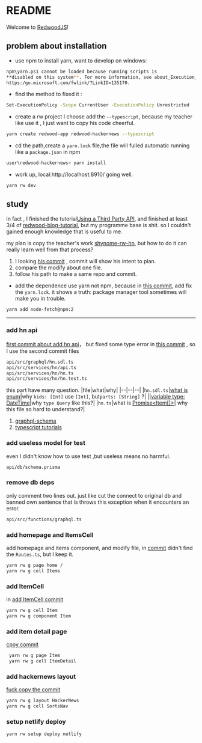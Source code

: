 # README

Welcome to [RedwoodJS](https://redwoodjs.com)!

## problem about installation
- use npm to install yarn, want to develop on windows:
``` bash
npm\yarn.ps1 cannot be loaded because running scripts is
**disabled on this system**. For more information, see about_Execution_Policies at
https:/go.microsoft.com/fwlink/?LinkID=135170.

```
- find the method to fixed it :
``` bash
Set-ExecutionPolicy -Scope CurrentUser -ExecutionPolicy Unrestricted
```

- create a rw project
I choose add the ```--typescript```, because my teacher like use it , I just want to copy his code cheerful.
```bash
yarn create redwood-app redwood-hackernews --typescript
```
- cd the path,create a ```yarn.lock``` file,the file will fulled automatic running like a ```package.json``` in npm
```bash
user\redwood-hackernews> yarn install
```
- work up, local:http://localhost:8910/ going well.
```bash
yarn rw dev
```
## study

in fact , I finished the tutorial[Using a Third Party API](https://redwoodjs.com/docs/how-to/using-a-third-party-api), and finished at least 3/4 of [redwood-blog-tutorial](https://redwoodjs.com/docs/tutorial/foreword), but my programme base is shit. so I couldn't gained enough knowledge that is useful to me.

my plan is copy the teacher's work [shynome-rw-hn](https://github.com/shynome-netlify/rw-hn), but how to do it can really learn well from that process?

1. I looking [his commit](https://github.com/shynome-netlify/rw-hn/commits/master) , commit will show his intent to plan.
2. compare the modify about one file.
3. follow his path to make a same repo and commit.

- add the dependence
use yarn not npm, because in [this commit](https://github.com/shynome-netlify/rw-hn/commit/0d4d5b44cf84e7b2e6aec21dfb7b8489b8aa4d30), add fix the ```yarn.lock```. it shows a truth: package manager tool sometimes will make you in trouble.
```bash
yarn add node-fetch@npm:2
```
***
### add hn api
[first commit about add hn api](https://github.com/shynome-netlify/rw-hn/commit/2ab25f8e9a7381d4d34058ddce9af50119f0715d)， but fixed some type error in [this commit](https://github.com/shynome-netlify/rw-hn/commit/4679089dee7eb4f7b9e68576ff5fced0f8691490) , so I use the second commit files
``` bash
api/src/graphql/hn.sdl.ts
api/src/services/hn/api.ts
api/src/services/hn/hn.ts
api/src/services/hn/hn.test.ts
```
this part have many question.
|file|what|why|
|--|--|--|
|```hn.sdl.ts```|[what is enum](https://www.typescriptlang.org/docs/handbook/enums.html)|why ```kids: [Int]``` use ```[Int]```, but```parts: [String]``` ?|
||[variable type: DateTime](https://www.graphql-scalars.dev/docs/scalars/date-time)|why ```type Query``` like this?|
|```hn.ts```|what is [Promise<Item[]>](https://rexdainiel.gitbooks.io/typescript/content/docs/promise.html)| why this file so hard to understand?|

1. [graphql-schema](https://www.apollographql.com/docs/apollo-server/schema/schema/)
2. [typescript tutorials](https://www.tutorialsteacher.com/typescript)

### add useless model for test
even I didn't know how to use test ,but useless means no harmful.
``` bash
api/db/schema.prisma
```

### remove db deps
only comment two lines out. just like cut the connect to original db and banned own   sentence that is throws this exception when it encounters an error.
```bash
api/src/functions/graphql.ts
```
### add homepage and ItemsCell
add homepage and items component, and modify file, in [commit](https://github.com/shynome-netlify/rw-hn/commit/da342520a18ba3943f0b4844a7e9654782ac4dfb) didn't find the ```Routes.ts```, but I keep it.
``` bash
yarn rw g page home /
yarn rw g cell Items
```
### add ItemCell
in [add ItemCell commit](https://github.com/shynome-netlify/rw-hn/commit/4f116575b727ca6a617c55449bd7fc49c8657e0c)
``` bash
yarn rw g cell Item
yarn rw g component Item
```
### add item detail page
[ cpoy commit](https://github.com/shynome-netlify/rw-hn/commit/d9c363d72e6a67de11a0fff2b11988139df699bf)

```bash
 yarn rw g page Item
 yarn rw g cell ItemDetail
```
### add hackernews layout
[fuck copy the commit](https://github.com/shynome-netlify/rw-hn/commit/437333869d1f41810863d68a0f1dfe6c733a0350)
```bash
yarn rw g layout HackerNews
yarn rw g cell SortsNav
```
### setup netlify deploy
```bash
yarn rw setup deploy netlify
```
